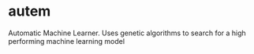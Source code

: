 # autem
Automatic Machine Learner. Uses genetic algorithms to search for a high performing machine learning model

